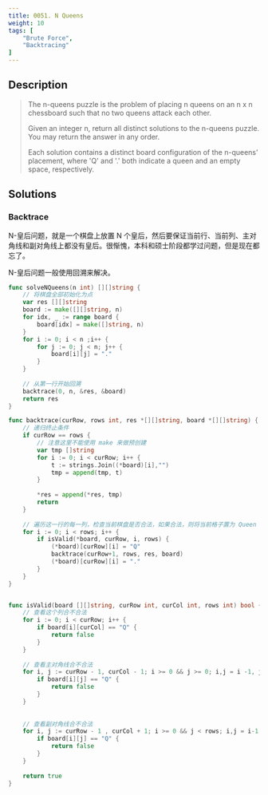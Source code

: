 ```yaml
---
title: 0051. N Queens
weight: 10
tags: [
    "Brute Force",
	"Backtracing"
]
---
```


## Description
> The n-queens puzzle is the problem of placing n queens on an n x n chessboard such that no two queens attack each other.
> 
> Given an integer n, return all distinct solutions to the n-queens puzzle. You may return the answer in any order.
> 
> Each solution contains a distinct board configuration of the n-queens' placement, where 'Q' and '.' both indicate a queen and an empty space, respectively.
## Solutions

### Backtrace
N-皇后问题，就是一个棋盘上放置 N 个皇后，然后要保证当前行、当前列、主对角线和副对角线上都没有皇后。很惭愧，本科和硕士阶段都学过问题，但是现在都忘了。

N-皇后问题一般使用回溯来解决。
```go
func solveNQueens(n int) [][]string {
    // 将棋盘全部初始化为点
    var res [][]string
    board := make([][]string, n)
    for idx, _ := range board {
        board[idx] = make([]string, n)
    }
    for i := 0; i < n ;i++ {
        for j := 0; j < n; j++ {
            board[i][j] = "."
        }
    }
    
    // 从第一行开始回溯
    backtrace(0, n, &res, &board)
    return res
}

func backtrace(curRow, rows int, res *[][]string, board *[][]string) {
    // 递归终止条件
    if curRow == rows {
        // 注意这里不能使用 make 来做预创建
        var tmp []string
        for i := 0; i < curRow; i++ {
            t := strings.Join((*board)[i],"")
            tmp = append(tmp, t)
        }
        
        *res = append(*res, tmp)
        return
    }
    
    // 遍历这一行的每一列，检查当前棋盘是否合法，如果合法，则将当前格子置为 Queen
    for i := 0; i < rows; i++ {
        if isValid(*board, curRow, i, rows) {
            (*board)[curRow][i] = "Q"
            backtrace(curRow+1, rows, res, board)
            (*board)[curRow][i] = "."
        }
    }
}


func isValid(board [][]string, curRow int, curCol int, rows int) bool {
    // 查看这个列合不合法
    for i := 0; i < curRow; i++ {
        if board[i][curCol] == "Q" {
            return false
        }
    }
    
    // 查看主对角线合不合法
    for i, j := curRow - 1, curCol - 1; i >= 0 && j >= 0; i,j = i -1, j -1 {
        if board[i][j] == "Q" {
            return false
        }
    }
    
    
    // 查看副对角线合不合法
    for i, j := curRow - 1 , curCol + 1; i >= 0 && j < rows; i,j = i-1, j+1 {
        if board[i][j] == "Q" {
            return false
        }
    }
    
    return true
}
```
